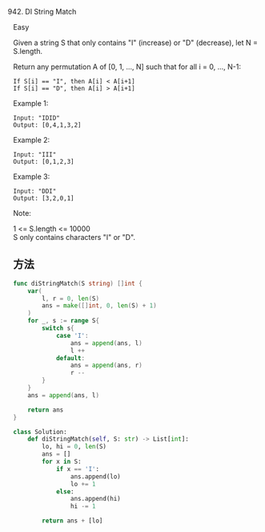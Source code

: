 942. DI String Match


Easy


Given a string S that only contains "I" (increase) or "D" (decrease), let N = S.length.

Return any permutation A of [0, 1, ..., N] such that for all i = 0, ..., N-1:

```
If S[i] == "I", then A[i] < A[i+1]
If S[i] == "D", then A[i] > A[i+1]
```

Example 1:

```
Input: "IDID"
Output: [0,4,1,3,2]
```

Example 2:

```
Input: "III"
Output: [0,1,2,3]
```

Example 3:

```
Input: "DDI"
Output: [3,2,0,1]
```
 

Note:

1 <= S.length <= 10000   
S only contains characters "I" or "D".


## 方法

```go
func diStringMatch(S string) []int {
    var(
        l, r = 0, len(S)
        ans = make([]int, 0, len(S) + 1)
    )
    for _, s := range S{
        switch s{
            case 'I':
                ans = append(ans, l)
                l ++
            default:
                ans = append(ans, r)
                r --
        }
    }
    ans = append(ans, l)

    return ans
}
```


```python
class Solution:
    def diStringMatch(self, S: str) -> List[int]:
        lo, hi = 0, len(S)
        ans = []
        for x in S:
            if x == 'I':
                ans.append(lo)
                lo += 1
            else:
                ans.append(hi)
                hi -= 1

        return ans + [lo]
```
